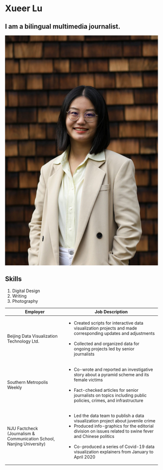 # Xueer Lu
## I am a bilingual multimedia journalist.

!['Xueer Lu Headshot'](/XueerLu_Photo.jpg)

## Skills
1. Digital Design
2. Writing
3. Photography

|Employer|Job Description|
|---|---|
|Beijing Data Visualization Technology Ltd.|<ul><li> Created scripts for interactive data visualization projects and made corresponding updates and adjustments</li><br> <li>Collected and organized data for ongoing projects led by senior journalists</li></ul>|
|Southern Metropolis Weekly|<ul><li>Co-wrote and reported an investigative story about a pyramid scheme and its female victims</li><br> <li>Fact-checked articles for senior journalists on topics including public policies, crimes, and infrastructure</li></ul>|
|NJU Factcheck <br>(Journalism & Communication School, Nanjing University)|<ul><li>Led the data team to publish a data visualization project about juvenile crime<br> <li>Produced info-graphics for the editorial division on issues related to swine fever and Chinese politics</li><br> <li>Co-produced a series of Covid-19 data visualization explainers from January to April 2020</li></ul>|
